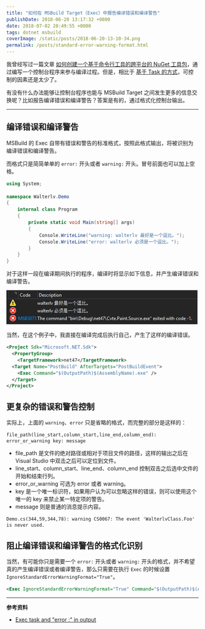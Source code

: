 ```yaml
---
title: "如何在 MSBuild Target（Exec）中报告编译错误和编译警告"
publishDate: 2018-06-20 13:17:32 +0800
date: 2018-07-02 20:49:55 +0800
tags: dotnet msbuild
coverImage: /static/posts/2018-06-20-13-10-34.png
permalink: /posts/standard-error-warning-format.html
---
```


我曾经写过一篇文章 [如何创建一个基于命令行工具的跨平台的 NuGet 工具包](/post/create-a-cross-platform-command-based-nuget-tool)，通过编写一个控制台程序来参与编译过程。但是，相比于 [基于 Task 的方式](/post/create-a-cross-platform-msbuild-task-based-nuget-tool)，可控制的因素还是太少了。

有没有什么办法能够让控制台程序也能与 MSBuild Target 之间发生更多的信息交换呢？比如报告编译错误和编译警告？答案是有的，通过格式化控制台输出。

---

<div id="toc"></div>

## 编译错误和编译警告

MSBuild 的 Exec 自带有错误和警告的标准格式，按照此格式输出，将被识别为编译错误和编译警告。

而格式只是简简单单的 `error:` 开头或者 `warning:` 开头。冒号前面也可以加上空格。

```csharp
using System;

namespace Walterlv.Demo
{
    internal class Program
    {
        private static void Main(string[] args)
        {
            Console.WriteLine("warning: walterlv 最好是一个逗比。");
            Console.WriteLine("error: walterlv 必须是一个逗比。");
        }
    }
}
```

对于这样一段在编译期间执行的程序，编译时将显示如下信息，并产生编译错误和编译警告。

![](/static/posts/2018-06-20-13-10-34.png)

当然，在这个例子中，我直接在编译完成后执行自己，产生了这样的编译错误。

```xml
<Project Sdk="Microsoft.NET.Sdk">
  <PropertyGroup>
    <TargetFramework>net47</TargetFramework>
  <Target Name="PostBuild" AfterTargets="PostBuildEvent">
    <Exec Command="$(OutputPath)$(AssemblyName).exe" />
  </Target>
</Project>
```

## 更复杂的错误和警告控制

实际上，上面的 `warning`、`error` 只是省略的格式，而完整的部分是这样的：

```
file_path(line_start,column_start,line_end,column_end): error_or_warning key: message
```

- file_path 是文件的绝对路径或相对于项目文件的路径，这样的输出之后在 Visual Studio 中双击之后可以定位到文件。
- line_start、column_start、line_end、column_end 控制双击之后选中文件的开始和结束行列。
- error_or_warning 可选为 error 或者 warning。
- key 是一个唯一标识符，如果用户认为可以忽略这样的错误，则可以使用这个唯一的 key 来禁止某一特定项的警告。
- message 则是普通的消息提示内容。

```
Demo.cs(344,59,344,78): warning CS0067: The event 'WalterlvClass.Foo' is never used.
```

## 阻止编译错误和编译警告的格式化识别

当然，有可能你只是需要一个 `error:` 开头或者 `warning:` 开头的格式，并不希望真的产生编译错误或者编译警告，那么只需要在执行 `Exec` 的时候设置 `IgnoreStandardErrorWarningFormat="True"`。

```xml
<Exec IgnoreStandardErrorWarningFormat="True" Command="$(OutputPath)$(AssemblyName).exe" />
```

---

**参考资料**

- [Exec task and "error :" in output](https://social.msdn.microsoft.com/Forums/vstudio/en-US/77eb8b02-8cd7-4d32-acad-3ab0dc308d78/exec-task-and-error-in-output?forum=msbuild)


